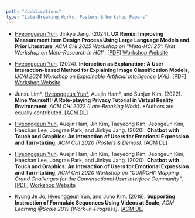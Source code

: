 ```yaml
---
path: "/publications"
type: "Late-Breaking Works, Posters & Workshop Papers"
---
```


- <u>Hyeonggeun Yun</u>, Jinkyu Jang. (2024). **UX Remix: Improving Measurement Item Design Process Using Large Language Models and Prior Literature**, *ACM CHI 2025 Workshop on "Meta-HCI 25': First Workshop on Meta-Research in HCI"*. [[PDF](https://arxiv.org/abs/2504.09169)] [Workshop Website](https://meta-hci.github.io/)

- <u>Hyeonggeun Yun</u>. (2024). **Interaction as Explanation: A User Interaction-based Method for Explaining Image Classification Models**, *IJCAI 2024 Workshop on Explainable Artificial Intelligence (XAI)*. [[PDF](https://arxiv.org/pdf/2404.09828)] [Workshop Website](https://sites.google.com/view/xai2024/)

- Junsu Lim\*, <u>Hyeonggeun Yun\*</u>, Auejin Ham\*, and Sunjun Kim. (2022). **Mine Yourself!: A Role-playing Privacy Tutorial in Virtual Reality Environment**, *ACM CHI 2022 (Late-Breaking Work)*. \*Authors are equally contributed. [[ACM DL](https://dl.acm.org/doi/abs/10.1145/3491101.3519773)]

- <u>Hyeonggeun Yun</u>, Auejin Ham, Jin Kim, Taeyeong Kim, Jeongeun Kim, Haechan Lee, Jongrae Park, and Jinkyu Jang. (2020). **Chatbot with Touch and Graphics: An Interaction of Users for Emotional Expression and Turn-taking**, *ACM CUI 2020 (Posters & Demos)*. [[ACM DL](https://dl.acm.org/doi/abs/10.1145/3405755.3406147)]

- <u>Hyeonggeun Yun</u>, Auejin Ham, Jin Kim, Taeyeong Kim, Jeongeun Kim, Haechan Lee, Jongrae Park, and Jinkyu Jang. (2020). **Chatbot with Touch and Graphics: An Interaction of Users for Emotional Expression and Turn-taking**, *ACM CHI 2020 Workshop on "CUI@CHI: Mapping Grand Challenges for the Conversational User Interface Community"*. [[PDF](https://drive.google.com/open?id=1PYyOF4NZg_xIaF8-8RmXmX1eqv6z4abn)] [Workshop Website](http://www.speechinteraction.org/CHI2020/)

- Kyung Je Jo, <u>Hyeonggeun Yun</u>, and Juho Kim. (2019). **Supporting Instruction of Formulaic Sequences Using Videos at Scale**, *ACM Learning @Scale 2019 (Work-in-Progress)*. [[ACM DL](https://dl.acm.org/doi/abs/10.1145/3330430.3333671)]
